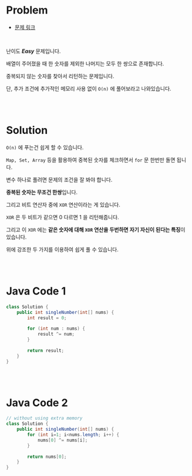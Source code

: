 # Problem

- [문제 링크](https://leetcode.com/problems/single-number/)

<br>

난이도 *__Easy__* 문제입니다.

배열이 주어졌을 때 한 숫자를 제외한 나머지는 모두 한 쌍으로 존재합니다.

중복되지 않는 숫자를 찾아서 리턴하는 문제입니다.

단, 추가 조건에 추가적인 메모리 사용 없이 `O(n)` 에 풀어보라고 나와있습니다.

<br><br>

# Solution

`O(n)` 에 푸는건 쉽게 할 수 있습니다.

`Map, Set, Array` 등을 활용하여 중복된 숫자를 체크하면서 `for` 문 한번만 돌면 됩니다.

변수 하나로 풀려면 문제의 조건을 잘 봐야 합니다.

**중복된 숫자는 무조건 한쌍**입니다.

그리고 비트 연산자 중에 `XOR` 연산이라는 게 있습니다.

`XOR` 은 두 비트가 같으면 0 다르면 1 을 리턴해줍니다.

그리고 이 `XOR` 에는 **같은 숫자에 대해 `XOR` 연산을 두번하면 자기 자신이 된다는 특징**이 있습니다.

위에 강조한 두 가지를 이용하여 쉽게 풀 수 있습니다.

<br><br>

# Java Code 1

```java
class Solution {
    public int singleNumber(int[] nums) {
        int result = 0;
        
        for (int num : nums) {
            result ^= num;
        }
        
        return result;
    }
}
```

<br><br>

# Java Code 2

```java
// without using extra memory
class Solution {
    public int singleNumber(int[] nums) {
        for (int i=1; i<nums.length; i++) {
            nums[0] ^= nums[i];
        }
        
        return nums[0];
    }
}
```
